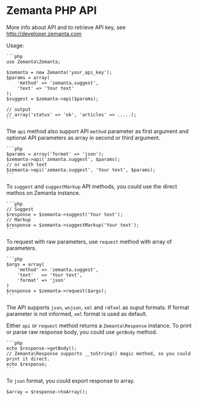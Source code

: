 Zemanta PHP API 
===============

More info about API and to retrieve API key, see http://developer.zemanta.com

Usage:

	```php
	use Zemanta\Zemanta;

	$zemanta = new Zemanta('your_api_key');
	$params = array(
		'method' => 'zemanta.suggest',
		'text' => 'Your text'
	);
	$suggest = $zemanta->api($params);

	// output
	// array('status' => 'ok', 'articles' => .....);
	```

The `api` method also support API `method` parameter as first argument and optional API parameters as array in second or third argument. 

	```php
	$params = array('format' => 'json');	
	$zemanta->api('zemanta.suggest', $params);
	// or with text
	$zemanta->api('zemanta.suggest', 'Your text', $params);
	```

To `suggest` and `suggestMarkup` API methods, you could use the direct methos on Zemanta instance. 

	```php
	// Suggest
	$response = $zemanta->suggest('Your text');
	// Markup
	$response = $zemanta->suggestMarkup('Your text');
	```

To request with raw parameters, use `request` method with array of parameters.

	```php
	$args = array(
		'method' => 'zemanta.suggest',
		'text'   => 'Your text',
		'format' => 'json'
	)
	$response = $zemanta->request($args);
	```

The API supports `json`, `wnjson`, `xml` and `rdfxml` as ouput formats. If format parameter is not informed, `xml` format is used as default. 

Either `api` or `request` method returns a `Zemanta\Response` instance. To print or parse raw response body, you could use `getBody` method. 

	```php
	echo $response->getBody();
	// Zemanta\Response supports __toString() magic method, so you could print it direct. 
	echo $response;
	```
To `json` format, you could export response to array. 

	$array = $response->toArray();